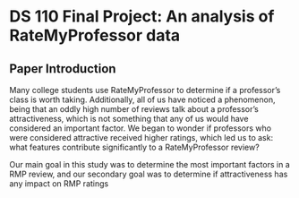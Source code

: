 # DS 110 Final Project: An analysis of RateMyProfessor data

## Paper Introduction
Many college students use RateMyProfessor to determine if a professor’s class is worth taking. Additionally, all of us have noticed a phenomenon, being that an oddly high number of reviews talk about a professor’s attractiveness, which is not something that any of us would have considered an important factor. We began to wonder if professors who were considered attractive received higher ratings, which led us to ask: what features contribute significantly to a RateMyProfessor review?

Our main goal in this study was to determine the most important factors in a RMP review, and our secondary goal was to determine if attractiveness has any impact on RMP ratings
